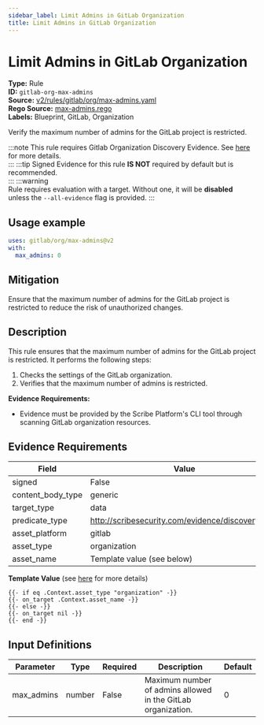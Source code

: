 ```yaml
---
sidebar_label: Limit Admins in GitLab Organization
title: Limit Admins in GitLab Organization
---  
```

# Limit Admins in GitLab Organization  
**Type:** Rule  
**ID:** `gitlab-org-max-admins`  
**Source:** [v2/rules/gitlab/org/max-admins.yaml](https://github.com/scribe-public/sample-policies/blob/main/v2/rules/gitlab/org/max-admins.yaml)  
**Rego Source:** [max-admins.rego](https://github.com/scribe-public/sample-policies/blob/main/v2/rules/gitlab/org/max-admins.rego)  
**Labels:** Blueprint, GitLab, Organization  

Verify the maximum number of admins for the GitLab project is restricted.

:::note 
This rule requires Gitlab Organization Discovery Evidence. See [here](/docs/platforms/discover#gitlab-discovery) for more details.  
::: 
:::tip 
Signed Evidence for this rule **IS NOT** required by default but is recommended.  
::: 
:::warning  
Rule requires evaluation with a target. Without one, it will be **disabled** unless the `--all-evidence` flag is provided.
::: 

## Usage example

```yaml
uses: gitlab/org/max-admins@v2
with:
  max_admins: 0
```

## Mitigation  
Ensure that the maximum number of admins for the GitLab project is restricted to reduce the risk of unauthorized changes.


## Description  
This rule ensures that the maximum number of admins for the GitLab project is restricted.
It performs the following steps:

1. Checks the settings of the GitLab organization.
2. Verifies that the maximum number of admins is restricted.

**Evidence Requirements:**
- Evidence must be provided by the Scribe Platform's CLI tool through scanning GitLab organization resources.

## Evidence Requirements  
| Field | Value |
|-------|-------|
| signed | False |
| content_body_type | generic |
| target_type | data |
| predicate_type | http://scribesecurity.com/evidence/discovery/v0.1 |
| asset_platform | gitlab |
| asset_type | organization |
| asset_name | Template value (see below) |

**Template Value** (see [here](/docs/valint/initiatives#template-arguments) for more details)

```
{{- if eq .Context.asset_type "organization" -}}
{{- on_target .Context.asset_name -}}
{{- else -}}
{{- on_target nil -}}
{{- end -}}
```

## Input Definitions  
| Parameter | Type | Required | Description | Default |
|-----------|------|----------|-------------| --------|
| max_admins | number | False | Maximum number of admins allowed in the GitLab organization. | 0 |

